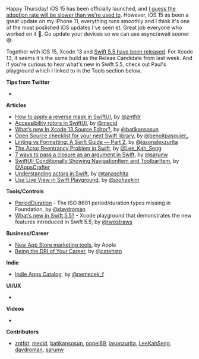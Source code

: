 Happy Thursday! iOS 15 has been officially launched, and [I guess the adoption rate will be slower than we're used to](https://twitter.com/marius_const/status/1440242669179965450). However, iOS 15 as been a great update on my iPhone 11, everything runs smoothly and I think it's one of the most poslished iOS updates I've seen et. Great job everyone who worked on it 👏. Go update your devices so we can use async/await sooner 😅.

Together with iOS 15, Xcode 13 and [Swift 5.5 have been released](https://swift.org/blog/swift-5-5-released/). For Xcode 13, it seems it's the same build as the Releae Candidate from last week. And if you're curious to hear what's new in Swift 5.5, check out Paul's playground which I linked to in the Tools section below.

**Tips from Twitter**

*

**Articles**

* [How to apply a reverse mask in SwiftUI](https://www.fivestars.blog/articles/reverse-masks-how-to/), by [@zntfdr](https://twitter.com/zntfdr)
* [Accessibility rotors in SwiftUI](https://swiftwithmajid.com/2021/09/14/accessibility-rotors-in-swiftui/), by [@mecid](https://twitter.com/mecid)
* [What’s new In Xcode 13 Source Editor?](https://batikansosun.medium.com/whats-new-in-xcode-13-source-editor-c4b6cd8a7295), by [@batikansosun](https://twitter.com/batikansosun)
* [Open Source checklist for your next Swift library](https://benoitpasquier.com/open-source-checklist-swift-library/), by [@benoitpasquier_](https://twitter.com/benoitpasquier_)
* [Linting vs Formatting: A Swift Guide — Part 2](https://jasonzurita.com/linting-and-formatting-swift-part-2/), by [@jasonalexzurita](https://twitter.com/jasonalexzurita)
* [The Actor Reentrancy Problem in Swift](https://swiftsenpai.com/swift/actor-reentrancy-problem/), by [@Lee_Kah_Seng](https://twitter.com/Lee_Kah_Seng)
* [7 ways to pass a closure as an argument in Swift](https://sarunw.com/posts/different-ways-to-pass-closure-as-argument/), by [@sarunw](https://twitter.com/sarunw)
* [SwiftUI: Conditionally Showing NavigationItem and ToolbarItem](https://pacugindre.medium.com/swiftui-conditionally-showing-navigationitem-and-toolbaritem-d4d3554d1245), by [@AppsCrafter](https://twitter.com/AppsCrafter)
* [Understanding actors in Swift](https://tanaschita.com/20210912-understanding-swift-actors/), by [@tanaschita](https://twitter.com/tanaschita)
* [Use Live View in Swift Playground](https://imjhk03.github.io/posts/use-live-view-in-swift-playground/), by [@_jooheekim_](https://twitter.com/_jooheekim_)

**Tools/Controls**

* [PeriodDuration](https://github.com/davdroman/PeriodDuration) - The ISO 8601 period/duration types missing in Foundation, by [@davdroman](https://github.com/davdroman)
* [What’s new in Swift 5.5?](https://github.com/twostraws/whats-new-in-swift-5-5) - Xcode playground that demonstrates the new features introduced in Swift 5.5, by [@twostraws](https://twitter.com/twostraws)

**Business/Career**

* [New App Store marketing tools](https://developer.apple.com/news/?id=8hlhzuj7), by Apple
* [Being the DRI of Your Career](https://cate.blog/2021/09/20/being-the-dri-of-your-career/), by [@catehstn](https://twitter.com/catehstn)

**Indie**

* [Indie Apps Catalog](https://indiecatalog.app/), by [@nemecek_f](https://twitter.com/nemecek_f)

**UI/UX**

* 

**Videos**

* 

**Contributors**

* [zntfdr](https://github.com/zntfdr), [mecid](https://github.com/mecid), [batikansosun](https://github.com/batikansosun), [popei69](https://github.com/popei69), [jasonzurita](https://github.com/jasonzurita/), [LeeKahSeng](https://github.com/LeeKahSeng), [davdroman](https://github.com/davdroman), [sarunw](https://github.com/sarunw)
